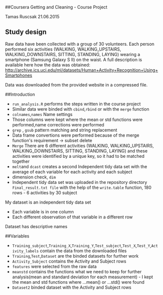 ##Coursera Getting and Cleaning - Course Project

Tamas Ruscsak
21.06.2015

## Study design
Raw data have been collected with a group of 30 volunteers. 
Each person performed six activities (WALKING, WALKING_UPSTAIRS, WALKING_DOWNSTAIRS, SITTING, STANDING, LAYING)
wearing a smartphone (Samsung Galaxy S II) on the waist.
A full description is available here how the data was obtained:
http://archive.ics.uci.edu/ml/datasets/Human+Activity+Recognition+Using+Smartphones 

Data was downloaded from the provided website in a compressed file.

##Introduction
* `run_analysis.R` performs the steps written in the course project
* Similar data were binded with `cbind`,`rbind` or with the `merge` function
* `colnames`,`names` Name settings
* Those columns were kept where the mean or std functions were performed,name corrections were performed
* `grep` , `gsub` pattern matching and string replacement
* Data frame convertions were performed because of the merge function's requirement -> subset delete
* `Merge` There are 6 different activities (WALKING, WALKING_UPSTAIRS, WALKING_DOWNSTAIRS, SITTING, STANDING, LAYING)
and these activities were identified by a unique key, so it had to be matched together
* `melt`and `dcast` creates a second Independent tidy data set with the average of each variable for each activity and each subject
* dimension check, `dim` 
* Independent tidy data set was uploaded in the repository directory `Final_result.txt file` with the help of the `write.table` function, 180 rows - 6 activities by 30 subject

My dataset is an independent tidy data set
* Each variable is in one column
* Each different observation of that variable in a different row

Dataset has descriptive names


##Variables
* `Training_subject`,`Training_X`,`Training_Y`,`Test_subject`,`Test_X`,`Test_Y`,`Activity_labels` contain the data from the downloaded files
* `Training`,`Test`,`Dataset` are the binded datasets for further work
* `Activity_Subject` contains the Activity and Subject rows
* `features` were selected from the raw data
* `meanstd` contains the functions what we need to keep for further analysis(mean and standard deviation for each measurement) - I kept the mean and std functions where ...mean() or ...std() were found 
* `Dataset2` binded dataset with the Activity and Subject rows


